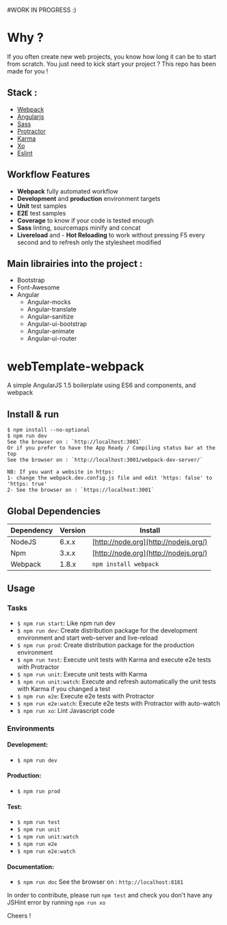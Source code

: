 #WORK IN PROGRESS :)

# Why ?
If you often create new web projects, you know how long it can be to start from scratch.
You just need to kick start your project ? This repo has been made for you !

## Stack :
- [Webpack](https://webpack.github.io/docs/)
- [Angularjs](https://angularjs.org/)
- [Sass](http://sass-lang.com/)
- [Protractor](http://www.protractortest.org/#/)
- [Karma](http://karma-runner.github.io/)
- [Xo](https://github.com/sindresorhus/xo)
- [Eslint](http://eslint.org/)

## Workflow Features
- **Webpack** fully automated workflow
- **Development** and **production** environment targets
- **Unit** test samples
- **E2E** test samples
- **Coverage** to know if your code is tested enough
- **Sass** linting, sourcemaps minify and concat
- **Livereload** and - **Hot Reloading** to work without pressing F5 every second and to refresh only the stylesheet modified

## Main librairies into the project :
- Bootstrap
- Font-Awesome
- Angular
	- Angular-mocks
	- Angular-translate
	- Angular-sanitize
	- Angular-ui-bootstrap
	- Angular-animate
	- Angular-ui-router

# webTemplate-webpack
A simple AngularJS 1.5 boilerplate using ES6 and components, and webpack

## Install & run
```
$ npm install --no-optional
$ npm run dev
See the browser on : `http://localhost:3001`
Or if you prefer to have the App Ready / Compiling status bar at the top
See the browser on : `http://localhost:3001/webpack-dev-server/`

NB: If you want a website in https:
1- change the webpack.dev.config.js file and edit 'https: false' to 'https: true'
2- See the browser on : `https://localhost:3001`
```

## Global Dependencies
| Dependency | Version | Install                               |
| ---------- | ------- | ------------------------------------- |
| NodeJS     | 6.x.x   | [http://node.org](http://nodejs.org/) |
| Npm        | 3.x.x   | [http://node.org](http://nodejs.org/) |
| Webpack    | 1.8.x   | `npm install webpack`                 |

## Usage
### Tasks
- `$ npm run start`: Like npm run dev
- `$ npm run dev`: Create distribution package for the development environment and start web-server and live-reload
- `$ npm run prod`: Create distribution package for the production environment
- `$ npm run test`: Execute unit tests with Karma and execute e2e tests with Protractor
- `$ npm run unit`: Execute unit tests with Karma
- `$ npm run unit:watch`: Execute and refresh automatically the unit tests with Karma if you changed a test
- `$ npm run e2e`: Execute e2e tests with Protractor
- `$ npm run e2e:watch`: Execute e2e tests with Protractor with auto-watch
- `$ npm run xo`: Lint Javascript code


### Environments
#### Development:
- `$ npm run dev`

#### Production:
- `$ npm run prod`

#### Test:
- `$ npm run test`
- `$ npm run unit`
- `$ npm run unit:watch`
- `$ npm run e2e`
- `$ npm run e2e:watch`

#### Documentation:
- `$ npm run doc`
See the browser on : `http://localhost:8181`

In order to contribute, please run `npm test` and check you don't have any JSHint error by running `npm run xo`

Cheers !
